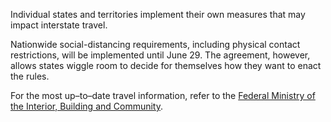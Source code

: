 Individual states and territories implement their own measures that may impact interstate travel.

Nationwide social-distancing requirements, including physical contact restrictions, will be implemented until June 29. The agreement, however, allows states wiggle room to decide for themselves how they want to enact the rules.

For the most up–to–date travel information, refer to the [Federal Ministry of the Interior, Building and Community](https://www.bmi.bund.de/SharedDocs/faqs/EN/topics/civil-protection/coronavirus/coronavirus-faqs.html;jsessionid=6E220CBEC1484CEF34F9618F8E5197FA.2_cid287#doc13797140bodyText3).